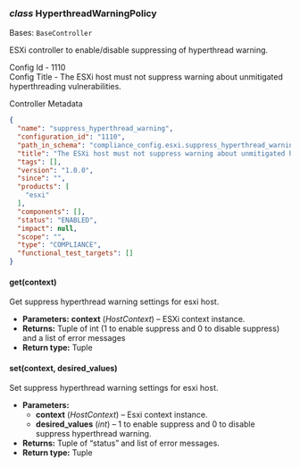 ### *class* HyperthreadWarningPolicy

Bases: `BaseController`

ESXi controller to enable/disable suppressing of hyperthread warning.

Config Id - 1110
<br/>
Config Title - The ESXi host must not suppress warning about unmitigated hyperthreading vulnerabilities.
<br/>

Controller Metadata
```json
{
  "name": "suppress_hyperthread_warning",
  "configuration_id": "1110",
  "path_in_schema": "compliance_config.esxi.suppress_hyperthread_warning",
  "title": "The ESXi host must not suppress warning about unmitigated hyperthreading vulnerabilities",
  "tags": [],
  "version": "1.0.0",
  "since": "",
  "products": [
    "esxi"
  ],
  "components": [],
  "status": "ENABLED",
  "impact": null,
  "scope": "",
  "type": "COMPLIANCE",
  "functional_test_targets": []
}
```

#### get(context)

Get suppress hyperthread warning settings for esxi host.

* **Parameters:**
  **context** (*HostContext*) – ESXi context instance.
* **Returns:**
  Tuple of int (1 to enable suppress and 0 to disable suppress) and a list of error messages
* **Return type:**
  Tuple

#### set(context, desired_values)

Set suppress hyperthread warning settings for esxi host.

* **Parameters:**
  * **context** (*HostContext*) – Esxi context instance.
  * **desired_values** (*int*) – 1 to enable suppress and 0 to disable suppress hyperthread warning.
* **Returns:**
  Tuple of “status” and list of error messages.
* **Return type:**
  Tuple
